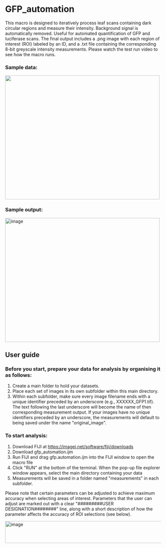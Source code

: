 # GFP_automation
This macro is designed to iteratively process leaf scans containing dark circular regions and measure their intensity. Background signal is automatically removed. Useful for automated quantification of GFP and luciferase scans.
The final output includes a .png image with each region of interest (ROI) labeled by an ID, and a .txt file containing the corresponding 8-bit greyscale intensity measurements. Please watch the test run video to see how the macro runs.

### Sample data:
<img src="https://github.com/user-attachments/assets/d828ed32-5f05-415e-bce6-6892644f9ae1" width="500" height="400">

### Sample output:
<img width="500" height="400" alt="image" src="https://github.com/user-attachments/assets/7324fbd7-c471-4a19-b3bc-fe763057cc70" />

## User guide
### Before you start, prepare your data for analysis by organising it as follows:
1. Create a main folder to hold your datasets.
2. Place each set of images in its own subfolder within this main directory.
3. Within each subfolder, make sure every image filename ends with a unique identifier preceded by an underscore (e.g., XXXXXX_GFP1.tif). The text following the last underscore will become the name of then corresponding measurement output. If your images have no unique identifiers preceded by an underscore, the measurements will default to being saved under the name "original_image".

### To start analysis:
1. Download FIJI at https://imagej.net/software/fiji/downloads
2. Download gfp_automation.ijm
3. Run FIJI and drag gfp.automation.ijm into the FIJI window to open the macro file
4. Click "RUN" at the bottom of the terminal. When the pop-up file explorer window appears, select the main directory containing your data
5. Measurements will be saved in a folder named "measurements" in each subfolder.

Please note that certain parameters can be adjusted to achieve maximum accuracy when selecting areas of interest. Parameters that the user can adjust are marked out with a clear "#########USER DESIGNATION########" line, along with a short description of how the parameter affects the accuracy of ROI selections (see below).

<img width="670" height="71" alt="image" src="https://github.com/user-attachments/assets/9431a6cb-d80f-4396-b878-4012a177526d" />





